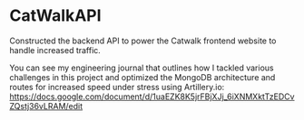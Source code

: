 # CatWalkAPI

Constructed the backend API to power the Catwalk frontend website to handle increased traffic. 


You can see my engineering journal that outlines how I tackled various challenges in this project and optimized the MongoDB architecture and routes for increased speed under stress using Artillery.io: https://docs.google.com/document/d/1uaEZK8K5jrFBjXJj_6iXNMXktTzEDCvZQstj36vLRAM/edit